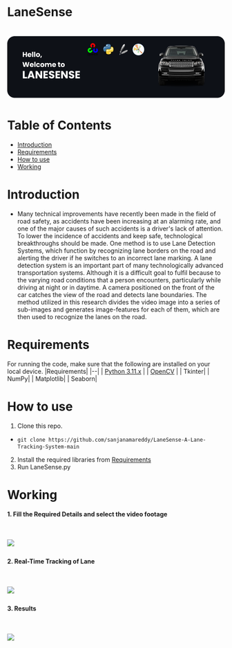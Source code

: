 # LaneSense

<h1 align="centre">
   <img src="images/banner.png">
</h1>


# Table of Contents
- [Introduction](#introduction) <br>
- [Requirements](#requirements) <br>
- [How to use](#how-to-use) <br>
- [Working](#working)

# Introduction
-	Many technical improvements have recently been made in the field of road safety,
as accidents have been increasing at an alarming rate, and one of the major causes
of such accidents is a driver's lack of attention. To lower the incidence of accidents
and keep safe, technological breakthroughs should be made. One method is to use
Lane Detection Systems, which function by recognizing lane borders on the road
and alerting the driver if he switches to an incorrect lane marking. A lane detection
system is an important part of many technologically advanced transportation
systems. Although it is a difficult goal to fulfil because to the varying road
conditions that a person encounters, particularly while driving at night or in
daytime. A camera positioned on the front of the car catches the view of the road
and detects lane boundaries. The method utilized in this research divides the video
image into a series of sub-images and generates image-features for each of them,
which are then used to recognize the lanes on the road.


# Requirements
For running the code, make sure that the following are installed on your local device.
|Requirements|
|--|
| [Python 3.11.x](https://www.python.org/) |
| [OpenCV](https://opencv.org/) |
| Tkinter|
| NumPy|
| Matplotlib|
| Seaborn|

# How to use
1. Clone this repo. <br>
-  ```terminal
   git clone https://github.com/sanjanamareddy/LaneSense-A-Lane-Tracking-System-main
   ```

2. Install the required libraries from [Requirements](#requirements) <br>
3. Run LaneSense.py <br>
   
# Working
**1. Fill the Required Details and select the video footage**
<h1 align="centre">
   <img src="images/1.png">
</h1>

**2. Real-Time Tracking of Lane**

<h1 align="centre">
   <img src="images/2.png">
</h1>

**3. Results**

<h1 align="centre">
   <img src="images/3.png">
</h1>
